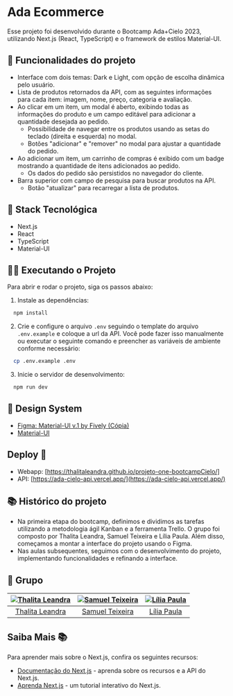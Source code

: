 # Ada Ecommerce

Esse projeto foi desenvolvido durante o Bootcamp Ada+Cielo 2023, utilizando Next.js (React, TypeScript) e o framework de estilos Material-UI.

## 🔨 Funcionalidades do projeto
- Interface com dois temas: Dark e Light, com opção de escolha dinâmica pelo usuário.
- Lista de produtos retornados da API, com as seguintes informações para cada item: imagem, nome, preço, categoria e avaliação.
- Ao clicar em um item, um modal é aberto, exibindo todas as informações do produto e um campo editável para adicionar a quantidade desejada ao pedido.
  - Possibilidade de navegar entre os produtos usando as setas do teclado (direita e esquerda) no modal.
  - Botões "adicionar" e "remover" no modal para ajustar a quantidade do pedido.
- Ao adicionar um item, um carrinho de compras é exibido com um badge mostrando a quantidade de itens adicionados ao pedido.
  - Os dados do pedido são persistidos no navegador do cliente.
- Barra superior com campo de pesquisa para buscar produtos na API.
  - Botão "atualizar" para recarregar a lista de produtos.

## 🧰 Stack Tecnológica
- Next.js
- React
- TypeScript
- Material-UI

## 🏃‍♀️ Executando o Projeto
Para abrir e rodar o projeto, siga os passos abaixo:

1. Instale as dependências:
  ```bash
    npm install
  ```

2. Crie e configure o arquivo `.env` seguindo o template do arquivo `.env.example` e coloque a url da API. Você pode fazer isso manualmente ou executar o seguinte comando e preencher as variáveis de ambiente conforme necessário:
  ```bash
    cp .env.example .env
  ```

3. Inicie o servidor de desenvolvimento:
  ```bash
    npm run dev
  ```

## 🎨 Design System
- [Figma: Material-UI v.1 by Fively (Cópia)](https://www.figma.com/file/iJsu1HirhuyuEMvTLIE4xI/Material-UI-v.1-by-Fively-(Copy)?type=design&node-id=0-1&mode=design)
- [Material-UI](https://mui.com/)

## Deploy 🚀

- Webapp: [https://thalitaleandra.github.io/projeto-one-bootcampCielo/]
- API: [https://ada-cielo-api.vercel.app/](https://ada-cielo-api.vercel.app/)

## 📚 Histórico do projeto
- Na primeira etapa do bootcamp, definimos e dividimos as tarefas utilizando a metodologia ágil Kanban e a ferramenta Trello. O grupo foi composto por Thalita Leandra, Samuel Teixeira e Lília Paula. Além disso, começamos a montar a interface do projeto usando o Figma.
- Nas aulas subsequentes, seguimos com o desenvolvimento do projeto, implementando funcionalidades e refinando a interface.

## 👥 Grupo

| [![Thalita Leandra](https://avatars.githubusercontent.com/u/52637455?s=160)](https://github.com/thalitaleandra) | [![Samuel Teixeira](https://avatars.githubusercontent.com/u/91707483?s=160)](https://github.com/samuelmteixeira) | [![Lília Paula](https://avatars.githubusercontent.com/u/25871372?s=160)](https://github.com/Lilia10010) |
|:---:|:---:|:---:|
| [Thalita Leandra](https://github.com/thalitaleandra) | [Samuel Teixeira](https://github.com/samuelmteixeira) | [Lília Paula](https://github.com/Lilia10010) |


## Saiba Mais 📚

Para aprender mais sobre o Next.js, confira os seguintes recursos:

- [Documentação do Next.js](https://nextjs.org/docs) - aprenda sobre os recursos e a API do Next.js.
- [Aprenda Next.js](https://nextjs.org/learn) - um tutorial interativo do Next.js.
